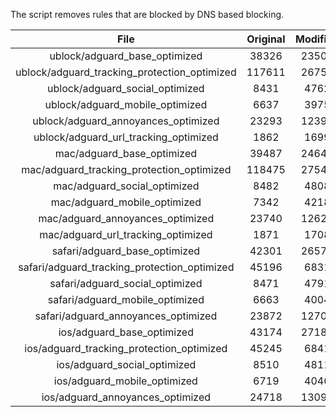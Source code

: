 The script removes rules that are blocked by DNS based blocking.


| File | Original | Modified |
|:----:|:-----:|:-----:|
| ublock/adguard_base_optimized | 38326 | 23506 |
| ublock/adguard_tracking_protection_optimized | 117611 | 26758 |
| ublock/adguard_social_optimized | 8431 | 4762 |
| ublock/adguard_mobile_optimized | 6637 | 3975 |
| ublock/adguard_annoyances_optimized | 23293 | 12399 |
| ublock/adguard_url_tracking_optimized | 1862 | 1699 |
| mac/adguard_base_optimized | 39487 | 24643 |
| mac/adguard_tracking_protection_optimized | 118475 | 27543 |
| mac/adguard_social_optimized | 8482 | 4808 |
| mac/adguard_mobile_optimized | 7342 | 4218 |
| mac/adguard_annoyances_optimized | 23740 | 12624 |
| mac/adguard_url_tracking_optimized | 1871 | 1708 |
| safari/adguard_base_optimized | 42301 | 26576 |
| safari/adguard_tracking_protection_optimized | 45196 | 6831 |
| safari/adguard_social_optimized | 8471 | 4791 |
| safari/adguard_mobile_optimized | 6663 | 4004 |
| safari/adguard_annoyances_optimized | 23872 | 12703 |
| ios/adguard_base_optimized | 43174 | 27184 |
| ios/adguard_tracking_protection_optimized | 45245 | 6841 |
| ios/adguard_social_optimized | 8510 | 4811 |
| ios/adguard_mobile_optimized | 6719 | 4046 |
| ios/adguard_annoyances_optimized | 24718 | 13094 |